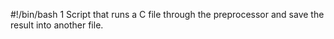 #!/bin/bash
1 Script that runs a C file through the preprocessor and save the result into another file.
